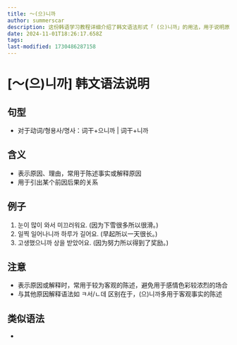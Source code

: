 ```yaml
---
title: 〜(으)니까
author: summerscar
description: 这份韩语学习教程详细介绍了韩文语法形式「 (으)니까」的用法，用于说明原因或解释，避免用于情感强烈的场合。与其他解释语法的区别在于更加客观。
date: 2024-11-01T18:26:17.658Z
tags:
last-modified: 1730486287158
---
```


# [〜(으)니까] 韩文语法说明

## 句型
- 对于动词/형용사/명사：词干+으니까 | 词干+니까

## 含义
- 表示原因、理由，常用于陈述事实或解释原因
- 用于引出某个前因后果的关系

## 例子
1. <Speak>눈이 많이 와서 미끄러워요. (因为下雪很多所以很滑。)</Speak>
2. <Speak>일찍 일어나니까 하루가 길어요. (早起所以一天很长。)</Speak>
3. <Speak>고생했으니까 상을 받았어요. (因为努力所以得到了奖励。)</Speak>

## 注意
- 表示原因或解释时，常用于较为客观的陈述，避免用于感情色彩较浓烈的场合
- 与其他原因解释语法如 ㅋ서/ㄴ데 区别在于，(으)니까多用于客观事实的陈述

## 类似语法
- [〜(으)므로]: 表示原因、理由，但用于书面语或正式场合较多，更加正式和客观。